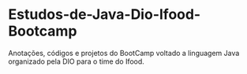 # Estudos-de-Java-Dio-Ifood-Bootcamp
Anotações, códigos e projetos do BootCamp voltado a linguagem Java organizado pela DIO para o time do Ifood.
